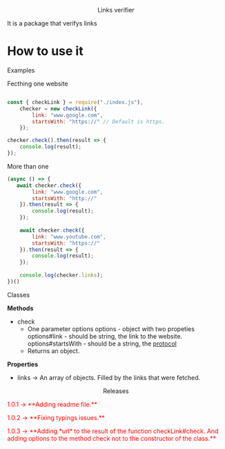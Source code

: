 <p style="text-align: center;">Links verifier</p>
 It is a package that verifys links

# How to use it

<p styles="text-align: center;">Examples</p>

<p styles="text-align: center;">Fecthing one website</p>


```js

const { checkLink } = require("./index.js"),
    checker = new checkLink({
        link: "www.google.com",
        startsWith: "https://" // Default is https.
    });

checker.check().then(result => {
    console.log(result);
});
```

<p styles="text-align: center;">More than one</p>

```js 
(async () => {
   await checker.check({
        link: "www.google.com",
        startsWith: "http://"
    }).then(result => {
        console.log(result);
    });
    
    await checker.check({
        link: "www.youtube.com",
        startsWith: "https://"
    }).then(result => {
        console.log(result);
    });
    
    console.log(checker.links);
})()

```

<p styles="text-align: center;">Classes</p>

<p styles="text-align: center;"><strong>Methods</strong></p>

- check
    - One parameter options
        options - object with two propeties
            options#link - should be string, the link to the website.
            options#startsWith - should be a string, the [protocol](https://developer.mozilla.org/en-US/docs/Glossary/Protocol)
    - Returns an object.

<p styles="text-align: center;"><strong>Properties</strong></p>

- links -> An array of objects. Filled by the links that were fetched.



<p style="text-align:center;">Releases</p>

<p style="color: red">1.0.1 -> **Adding readme file.**</p>

<p style="color: red">1.0.2 -> **Fixing typings issues.**</p>

<p style="color: red">1.0.3 -> **Adding *url* to the result of the function checkLink#check. And adding options to the method check not to the constructor of the class.**</p> 